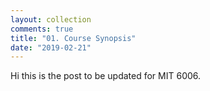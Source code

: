 ```yaml
---
layout: collection
comments: true
title: "01. Course Synopsis"
date: "2019-02-21"
---
```


Hi this is the post to be updated for MIT 6006.
